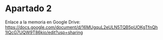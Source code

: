 # Apartado 2

Enlace a la memoria en Google Drive:
https://docs.google.com/document/d/16MUgquL2eULN5TQB5pUOKgTfnQh1IQcG7UQW9T86kio/edit?usp=sharing
